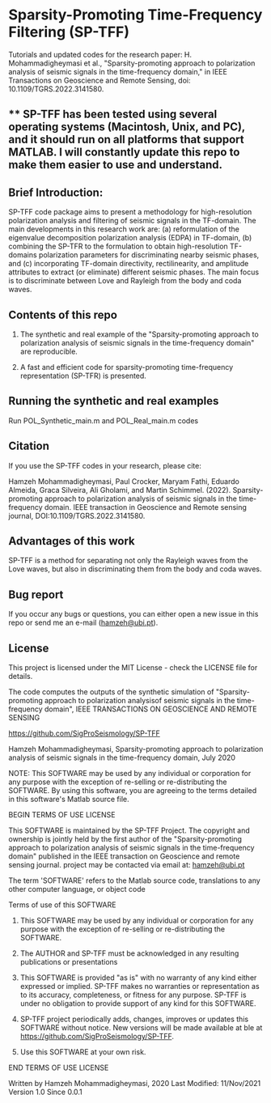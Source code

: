 # Sparsity-Promoting Time-Frequency Filtering (SP-TFF)
Tutorials and updated codes for the research paper: H. Mohammadigheymasi et al., "Sparsity-promoting approach to polarization analysis of seismic signals in the time-frequency domain," in IEEE Transactions on Geoscience and Remote Sensing, doi: 10.1109/TGRS.2022.3141580.
## ** SP-TFF has been tested using several operating systems (Macintosh, Unix, and PC), and it should run on all platforms that support MATLAB. I will constantly update this repo to make them easier to use and understand.

## Brief Introduction:
SP-TFF code package aims to present a methodology for high-resolution polarization analysis and filtering of seismic signals in the TF-domain. The main developments in this research work are: (a) reformulation of the eigenvalue decomposition polarization analysis (EDPA) in  TF-domain, (b) combining the SP-TFR to the formulation to obtain high-resolution TF-domains polarization parameters for discriminating nearby seismic phases, and (c)  incorporating TF-domain directivity, rectilinearity, and amplitude attributes to extract (or eliminate) different seismic phases. The main focus is to discriminate between Love and Rayleigh from the body and coda waves.

## Contents of this repo
1. The synthetic and real example of the "Sparsity-promoting approach to polarization analysis of seismic signals in the time-frequency domain" are reproducible.

2. A fast and efficient code for sparsity-promoting time-frequency representation (SP-TFR) is presented.

## Running the synthetic and real examples
Run POL_Synthetic_main.m and POL_Real_main.m codes
## Citation
If you use the SP-TFF codes in your research, please cite:

Hamzeh Mohammadigheymasi, Paul Crocker, Maryam Fathi, Eduardo Almeida, Graca Silveira, Ali Gholami, and Martin Schimmel. (2022). Sparsity-promoting approach to polarization analysis of seismic signals in the time-frequency domain. IEEE transaction in Geoscience and Remote sensing journal, DOI:10.1109/TGRS.2022.3141580.

## Advantages of this work
SP-TFF is a method for separating not only the Rayleigh waves from the Love waves, but also in discriminating them from the body and coda waves.

## Bug report
If you occur any bugs or questions, you can either open a new issue in this repo or send me an e-mail (hamzeh@ubi.pt). 



## License
This project is licensed under the MIT License - check the LICENSE file for details.

The code computes the outputs of the synthetic simulation of "Sparsity-promoting approach to
polarization analysisof seismic signals in the time-frequency domain",
 IEEE TRANSACTIONS ON GEOSCIENCE AND REMOTE SENSING

 https://github.com/SigProSeismology/SP-TFF

Hamzeh Mohammadigheymasi, Sparsity-promoting approach to polarization analysis of seismic signals in the time-frequency domain, July 2020

NOTE: This SOFTWARE may be used by any individual or corporation for any purpose
with the exception of re-selling or re-distributing the SOFTWARE.
By using this software, you are agreeing to the terms detailed in this software's
Matlab source file.

BEGIN TERMS OF USE LICENSE

This SOFTWARE is maintained by the SP-TFF Project.
The copyright and ownership is jointly held by
the first author of the "Sparsity-promoting approach to polarization analysis of seismic signals in the time-frequency domain"
published in the IEEE transaction on Geoscience and remote sensing journal.
project may be contacted via email at:  hamzeh@ubi.pt

The term 'SOFTWARE' refers to the Matlab source code, translations to
any other computer language, or object code

Terms of use of this SOFTWARE

1) This SOFTWARE may be used by any individual or corporation for any purpose
   with the exception of re-selling or re-distributing the SOFTWARE.

2) The AUTHOR and SP-TFF must be acknowledged in any resulting publications or
   presentations

3) This SOFTWARE is provided "as is" with no warranty of any kind
   either expressed or implied. SP-TFF makes no warranties or representation
   as to its accuracy, completeness, or fitness for any purpose. SP-TFF
   is under no obligation to provide support of any kind for this SOFTWARE.

4) SP-TFF project periodically adds, changes, improves or updates this SOFTWARE without
   notice. New versions will be made available at ble at https://github.com/SigProSeismology/SP-TFF.

5) Use this SOFTWARE at your own risk.

END TERMS OF USE LICENSE


Written by Hamzeh Mohammadigheymasi, 2020
Last Modified: 11/Nov/2021
Version 1.0
Since 0.0.1
